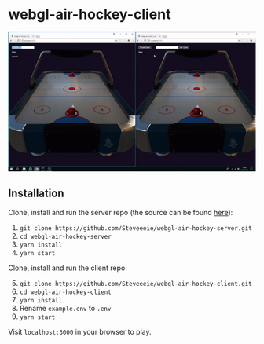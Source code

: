 # webgl-air-hockey-client

![alt text](https://github.com/Steveeeie/webgl-air-hockey-server/blob/master/preview.gif?raw=true "Preview")

## Installation

Clone, install and run the server repo (the source can be found [here](https://github.com/Steveeeie/webgl-air-hockey-server)):
1. ```git clone https://github.com/Steveeeie/webgl-air-hockey-server.git```
2. ```cd webgl-air-hockey-server```
3. ```yarn install```
4. ```yarn start```

Clone, install and run the client repo:

5. ```git clone https://github.com/Steveeeie/webgl-air-hockey-client.git```
6. ```cd webgl-air-hockey-client```
7. ```yarn install```
8. Rename ```example.env``` to ```.env```
9. ```yarn start```

Visit ```localhost:3000``` in your browser to play.
